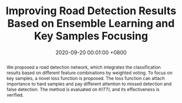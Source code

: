 ---
title:          "Improving Road Detection Results Based on Ensemble Learning and Key Samples Focusing"
date:           2020-09-20 00:01:00 +0800
selected:       false
pub:            "IEEE International Conference on Intelligent Transportation Systems (ITSC)"
# pub_pre:        "Submitted to "
# pub_post:       'Under review.'
# pub_last:       ' <span class="badge badge-pill badge-publication badge-success">Spotlight</span>'
pub_date:       "2020"
abstract: >-
  <p>
  We proposed a road detection network, which integrates the classification results based on different feature combinations by weighted voting. To focus on key samples, a novel loss function is proposed. The loss function can attach importance to hard samples and pay different attention to missed detection and false detection. The method is evaluated on <em>KITTI</em>, and its effectiveness is verified.
  </p>
cover:          /assets/images/covers_researches/EL-KSF.png
authors:
  - Siqi Fan
  - Fenghua Zhu
  - Hui Zhang
  - Yisheng Lv
  - Xiao Wang
  - Gang Xiong
  - Fei-Yue Wang
links:
  Paper: https://ieeexplore.ieee.org/document/9294532
#   Code: https://github.com
---